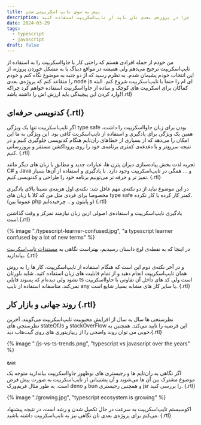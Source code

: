 ```yaml
---
title: پیش به سوی تایپ اسکریپتی شدن
description: چرا در پروژه‌ی بعدی تان باید از تایپ‌اسکریپت استفاده کنید
date: 2024-03-29
tags:
  - typescript
  - javascript
draft: false
---
```


من خودم از جمله افرادی هستم که راحتی کار با جاوااسکریپت را به استفاده از تایپ‌اسکریپت ترجیح می‌دهم ولی همیشه در مواقع دیباگ یا به مشکل خوردن پروژه، از این انتخاب خودم پشیمان شدم. به نظرم رسید که از دو جنبه به موضوع نگاه کنم و خودم را متقاعد کنم که پروژه‌ی بعدی node js ای ام را حتما با تایپ‌اسکریپت شروع کنم. البته کماکان برای اسکریپت های کوچک و ساده از جاوااسکریپت استفاده خواهم کرد چراکه وارد کردن این پیچیدگی باید ارزش اش را داشته باشد!{.rtl}

## کدنویسی حرفه‌ای {.rtl}
اگر تایپ‌اسکریپت تنها یک ویژگی type safe بودن برای زبان جاوا‌اسکریپت را داشت، همین یک ویژگی برای یادگیری و استفاده از تایپ‌اسکرپت کافی بود. این ویژگی به ما این امکان را می‌دهد که از بسیاری از خطاهای ران‌تایم هنگام کدنویسی جلوگیری کنیم و در نتیجه سریع‌تر و با دغدغه‌ی کمتری برنامه‌ی خود را روی پروداکشن مستقر و بروزرسانی کنیم. {.rtl}

تجربه لذت‌ بخش پیاده‌سازی دیزان پترن ها، عبارات جدید و مطابق با زبان های دیگر مانند C# و Java و ... همگی در تایپ‌اسکریپت وجود دارد. با یادگیری و استفاده از آن‌ها بسیار تمیز تر و حرفه تر می‌تونیم برنامه خود را طراحی و کد‌نویسی کنیم. {.rtl}

در این موضوع نباید از دو نکته‌ی مهم غافل شد: نکته‌ی اول هزینه‌ی نسبتا بالای یادگیری مخصوصا برای فردی مثل من که کلا با زبان های type safe کمتر کار کرده یا کار نکرده. (عموما بین php و پایتون و .. چرخیده‌ایم) {.rtl}

یادگیری تایپ‌اسکریپت و استفاده‌ی اصولی ازین زبان نیازمند تمرکز و وقت گذاشتن است.{.rtl}

{% image "./typescript-learner-confused.jpg", "a typescript learner confused by a lot of new terms" %}

در اینجا که به نقطه‌ی اوج داستان رسیدیم، بهتراست نگاهی به [مستندات تایپ‌اسکریپت](https://www.typescriptlang.org/) بیاندازید. {.rtl}

و در آخر نکته‌ی دوم این است که هنگام استفاده از تایپ‌اسکریپت، کار ها را به روش همان تایپ‌اسکریپت انجام دهید و از تمام قابلیت های زبان استفاده کنید. شاید باورتان نشود ولی دیده‌ام که پسوند فایلی ts است ولی کد های داخل آن تفاوتی با جاوا‌اسکریپت نمی‌کند. متاسفانه استفاده از تایپ any یا سایر کار های مشابه بسیار شایع است. {.rtl}

## روند جهانی و بازار کار {.rtl}

نظرسنجی ها سال به سال از افزایش محبوبیت تایپ‌اسکریپت می‌گویند. آخرین نظرسنجی های stateOfJs و stackOverFlow این فرضیه را تایید می‌کند. همچنین به خوبی می توان روند واضحی را از ریپازیتوری های روی گیت‌هاب دید.{.rtl}

{% image "./js-vs-ts-trends.png", "typescript vs javascript over the years" %}

[منبع](https://tjpalmer.github.io/languish/#y=mean&weights=issues%3D1%26pulls%3D0%26stars%3D1%26soQuestions%3D1&names=typescript%2Cjavascript)

اگر نگاهی به ران‌تایم ها و رجیستری های نوظهور جاوااسکریپت بیاندازید متوجه یک موضوع مشترک بین آن ها می‌شوید و آن پشتیبانی از تایپ‌اسکریپت به صورت پیش فرض است. به طور مثال فریم‌ورک deno و bun و همچنین رجیستری jsr را بررسی کنید. {.rtl}

{% image "./growing.jpg", "typescript ecosystem is growing" %}

اکوسیستم تایپ‌اسکریپت به سرعت در حال تکمیل شدن و رشد است، در نتیجه پیشنهاد می‌کنم برای پروژه‌ی بعدی تان نگاهی نیز به تایپ‌اسکریپت داشته باشید. {.rtl}